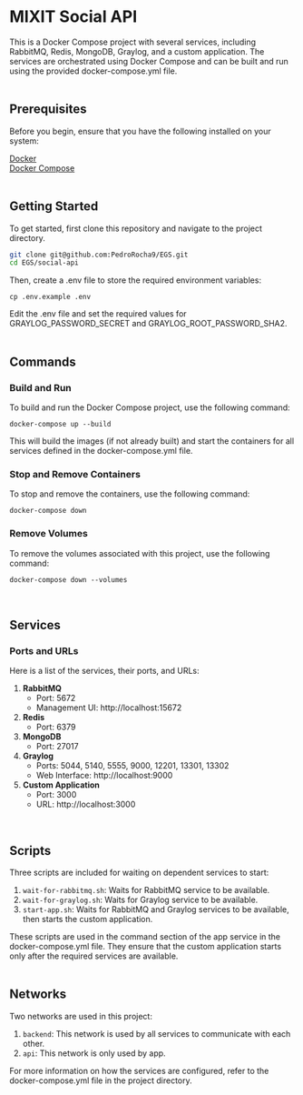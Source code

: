 # MIXIT Social API

This is a Docker Compose project with several services, including RabbitMQ, Redis, MongoDB, Graylog, and a custom application. The services are orchestrated using Docker Compose and can be built and run using the provided docker-compose.yml file.  
<br>

## Prerequisites
Before you begin, ensure that you have the following installed on your system:

[Docker](https://docs.docker.com/engine/install/)  
[Docker Compose](https://docs.docker.com/compose/install/)  
<br>

## Getting Started
To get started, first clone this repository and navigate to the project directory.

```bash
git clone git@github.com:PedroRocha9/EGS.git
cd EGS/social-api
```
Then, create a .env file to store the required environment variables:

```
cp .env.example .env
```
Edit the .env file and set the required values for GRAYLOG_PASSWORD_SECRET and GRAYLOG_ROOT_PASSWORD_SHA2.  
<br>

## Commands
### Build and Run
To build and run the Docker Compose project, use the following command:

```
docker-compose up --build
```
This will build the images (if not already built) and start the containers for all services defined in the docker-compose.yml file.

### Stop and Remove Containers
To stop and remove the containers, use the following command:

```
docker-compose down
```

### Remove Volumes
To remove the volumes associated with this project, use the following command:

```
docker-compose down --volumes
```
<br>

## Services
### Ports and URLs
Here is a list of the services, their ports, and URLs:

1. **RabbitMQ**
   - Port: 5672
   - Management UI: http://localhost:15672
2. **Redis**
   - Port: 6379
3. **MongoDB**
   - Port: 27017
4. **Graylog**
   - Ports: 5044, 5140, 5555, 9000, 12201, 13301, 13302
   - Web Interface: http://localhost:9000
5. **Custom Application**
   - Port: 3000
   - URL: http://localhost:3000  
<br>

## Scripts
Three scripts are included for waiting on dependent services to start:

1. `wait-for-rabbitmq.sh`: Waits for RabbitMQ service to be available.
2. `wait-for-graylog.sh`: Waits for Graylog service to be available.
3. `start-app.sh`: Waits for RabbitMQ and Graylog services to be available, then starts the custom application.

These scripts are used in the command section of the app service in the docker-compose.yml file. They ensure that the custom application starts only after the required services are available.  
<br>

## Networks
Two networks are used in this project:

1. `backend`: This network is used by all services to communicate with each other.
2. `api`: This network is only used by app.

For more information on how the services are configured, refer to the docker-compose.yml file in the project directory.
